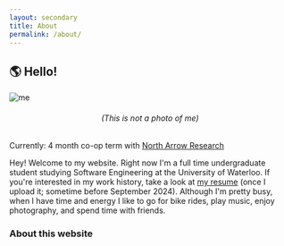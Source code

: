 ```yaml
---
layout: secondary
title: About
permalink: /about/
---
```


## **🌎 Hello!**

![me](/assets/images/maybeme.jpg)
<h6 style="text-align: center;"> (This is not a photo of me) </h6>

Currently: 4 month co-op term with [North Arrow Research](https://www.northarrowresearch.com/)

Hey! Welcome to my website. Right now I'm a full time undergraduate student studying Software Engineering at the University of Waterloo. If you're interested in my work history, take a look at [my resume](/resume/) (once I upload it; sometime before September 2024). Although I'm pretty busy, when I have time and energy I like to go for bike rides, play music, enjoy photography, and spend time with friends. 

### About this website

